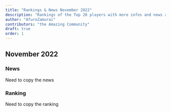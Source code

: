 ```yaml
---
title: "Rankings & News November 2022"
description: "Rankings of the Top 20 players with more infos and news about occurences from Oktober to November 2022"
author: "AfuroZamurai"
contributors: "the Amazing Community"
draft: true
order: 1
---
```


## November 2022

### News

Need to copy the news

### Ranking

Need to copy the ranking